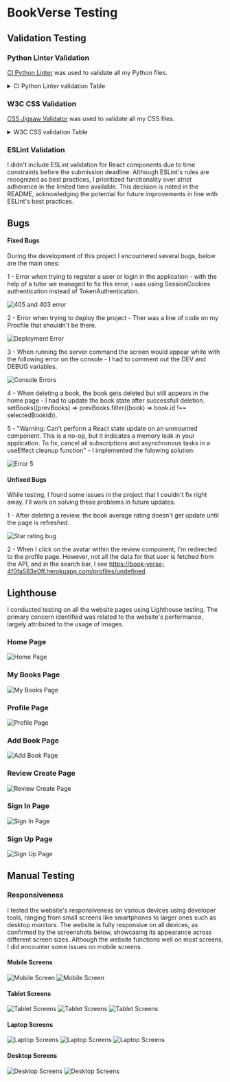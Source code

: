 # BookVerse Testing

## Validation Testing

### Python Linter Validation

[CI Python Linter](https://pep8ci.herokuapp.com) was used to validate all my Python files.

<details>
<summary>CI Python Linter validation Table</summary>

| File | Results | Evidenve | 
| --- | --- | --- | 
| **Books** |
| Views | [CI PEP8](https://pep8ci.herokuapp.com/https://raw.githubusercontent.com/jmanager25/book-verse/main/books/views.py) | Pass |
| Urls | [CI PEP8](https://pep8ci.herokuapp.com/https://raw.githubusercontent.com/jmanager25/book-verse/main/books/urls.py) | Pass |
| Serializers | [CI PEP8](https://pep8ci.herokuapp.com/https://raw.githubusercontent.com/jmanager25/book-verse/main/books/serializers.py) | Pass |
| Models | [CI PEP8](https://pep8ci.herokuapp.com/https://raw.githubusercontent.com/jmanager25/book-verse/main/books/models.py) | Pass |
| Apps | [CI PEP8](https://pep8ci.herokuapp.com/https://raw.githubusercontent.com/jmanager25/book-verse/main/books/apps.py) | Pass |
| **Bookverse_api** |
| Views | [CI PEP8](https://pep8ci.herokuapp.com/https://raw.githubusercontent.com/jmanager25/book-verse/main/bookverse_api/views.py) | Pass |
| Urls | [CI PEP8](https://pep8ci.herokuapp.com/https://raw.githubusercontent.com/jmanager25/book-verse/main/bookverse_api/urls.py) | Pass |
| Settings | [CI PEP8](https://pep8ci.herokuapp.com/https://raw.githubusercontent.com/jmanager25/book-verse/main/bookverse_api/settings.py) | Pass |
| Serializers | [CI PEP8](https://pep8ci.herokuapp.com/https://raw.githubusercontent.com/jmanager25/book-verse/main/bookverse_api/serializers.py) | Pass |
| Permissions | [CI PEP8](https://pep8ci.herokuapp.com/https://raw.githubusercontent.com/jmanager25/book-verse/main/bookverse_api/permissions.py) | Pass |
| **Comments** |
| Views | [CI PEP8](https://raw.githubusercontent.com/jmanager25/book-verse/main/comments/views.py) | Pass |
| Urls | [CI PEP8](https://pep8ci.herokuapp.com/https://raw.githubusercontent.com/jmanager25/book-verse/main/comments/urls.py) | Pass |
| Serializers | [CI PEP8](https://pep8ci.herokuapp.com/https://raw.githubusercontent.com/jmanager25/book-verse/main/comments/serializers.py) | Pass |
| Models | [CI PEP8](https://pep8ci.herokuapp.com/https://raw.githubusercontent.com/jmanager25/book-verse/main/comments/models.py) | Pass |
| Apps | [CI PEP8](https://pep8ci.herokuapp.com/https://raw.githubusercontent.com/jmanager25/book-verse/main/comments/apps.py) | Pass |
| **Followers**|
| Views | [CI PEP8](https://pep8ci.herokuapp.com/https://raw.githubusercontent.com/jmanager25/book-verse/main/followers/views.py) | Pass |
| Urls | [CI PEP8](https://pep8ci.herokuapp.com/https://raw.githubusercontent.com/jmanager25/book-verse/main/followers/urls.py) | Pass |
| Serializers | [CI PEP8](https://pep8ci.herokuapp.com/https://raw.githubusercontent.com/jmanager25/book-verse/main/followers/serializers.py) | Pass |
| Models | [CI PEP8](https://pep8ci.herokuapp.com/https://raw.githubusercontent.com/jmanager25/book-verse/main/followers/models.py) | Pass |
| Apps | [CI PEP8](https://pep8ci.herokuapp.com/https://raw.githubusercontent.com/jmanager25/book-verse/main/followers/apps.py) | Pass |
| **Likes** |
| Views | [CI PEP8](https://pep8ci.herokuapp.com/https://raw.githubusercontent.com/jmanager25/book-verse/main/likes/views.py) | Pass |
| Urls | [CI PEP8](https://pep8ci.herokuapp.com/https://raw.githubusercontent.com/jmanager25/book-verse/main/likes/urls.py) | Pass |
| Serializers | [CI PEP8](https://pep8ci.herokuapp.com/https://raw.githubusercontent.com/jmanager25/book-verse/main/likes/serializers.py) | Pass |
| Models | [CI PEP8](https://pep8ci.herokuapp.com/https://raw.githubusercontent.com/jmanager25/book-verse/main/likes/models.py) | Pass |
| Apps | [CI PEP8](https://pep8ci.herokuapp.com/https://raw.githubusercontent.com/jmanager25/book-verse/main/likes/apps.py) | Pass |
| **Profiles** |
| Views | [CI PEP8](https://pep8ci.herokuapp.com/https://raw.githubusercontent.com/jmanager25/book-verse/main/profiles/views.py) | Pass |
| Urls | [CI PEP8](https://pep8ci.herokuapp.com/https://raw.githubusercontent.com/jmanager25/book-verse/main/profiles/urls.py) | Pass |
| Serializers | [CI PEP8](https://pep8ci.herokuapp.com/https://raw.githubusercontent.com/jmanager25/book-verse/main/profiles/serializers.py) | Pass |
| Models | [CI PEP8](https://pep8ci.herokuapp.com/https://raw.githubusercontent.com/jmanager25/book-verse/main/profiles/models.py) | Pass |
| Apps | [CI PEP8](https://pep8ci.herokuapp.com/https://raw.githubusercontent.com/jmanager25/book-verse/main/profiles/apps.py) | Pass |
| Admin | [CI PEP8](https://pep8ci.herokuapp.com/https://raw.githubusercontent.com/jmanager25/book-verse/main/profiles/admin.py)| Pass |
| **Reviews** |
| Views | [CI PEP8](https://pep8ci.herokuapp.com/https://raw.githubusercontent.com/jmanager25/book-verse/main/reviews/views.py) | Pass |
| Urls | [CI PEP8](https://pep8ci.herokuapp.com/https://raw.githubusercontent.com/jmanager25/book-verse/main/reviews/urls.py) | Pass |
| Serializers | [CI PEP8](https://pep8ci.herokuapp.com/https://raw.githubusercontent.com/jmanager25/book-verse/main/reviews/serializers.py) | Pass |
| Models | [CI PEP8](https://pep8ci.herokuapp.com/https://raw.githubusercontent.com/jmanager25/book-verse/main/reviews/models.py) | Pass |
| Apps | [CI PEP8](https://pep8ci.herokuapp.com/https://raw.githubusercontent.com/jmanager25/book-verse/main/reviews/apps.py) | Pass |
| **Saved Books** |
| Views | [CI PEP8](https://pep8ci.herokuapp.com/https://raw.githubusercontent.com/jmanager25/book-verse/main/saved_books/views.py) | Pass |
| Urls | [CI PEP8](https://pep8ci.herokuapp.com/https://raw.githubusercontent.com/jmanager25/book-verse/main/saved_books/urls.py) | Pass |
| Serializers | [CI PEP8](https://pep8ci.herokuapp.com/https://raw.githubusercontent.com/jmanager25/book-verse/main/saved_books/serializers.py) | Pass |
| Models | [CI PEP8](https://pep8ci.herokuapp.com/https://raw.githubusercontent.com/jmanager25/book-verse/main/saved_books/models.py) | Pass |
| Apps | [CI PEP8](https://pep8ci.herokuapp.com/https://raw.githubusercontent.com/jmanager25/book-verse/main/saved_books/apps.py) | Pass |

</details>

### W3C CSS Validation

[CSS Jigsaw Validator](https://jigsaw.w3.org/css-validator/) was used to validate all my CSS files.

<details>
<summary>W3C CSS validation Table</summary>

| File | Evidence | Result | 
| --- | --- | --- | 
| App.module.css | ![App.module.css](docs/testing/App.module.css.png) | Pass |
| Avatar.module.css | ![Avatar.module.css](docs/testing/Avatar.module.css.png) | Pass |
| Book.module.css | ![Book.module.css ](docs/testing/Book.module.css.png) | Pass |
| BookCreateForm.module.css | ![BookCreateForm.module.css](docs/testing/BookCreatEditForm.module.css.png) | Pass |
| BookPage.module.css | ![BookPage.module.css](docs/testing/BookPage.module.css.png) | Pass |
| Button.module.css | ![Button.module.css](docs/testing/Button.module.css.png) | Pass |
| Comment.module.css | ![Comment.module.css](docs/testing/Comment.module.css.png) | Pass |
| CommentCreateForm.module.css | ![CommentCreateForm.module.css](docs/testing/CommentCreateForm.module.css.png) | Pass |
| ErrorPage.module.css | ![ErrorPage.module.css](docs/testing/ErrorPages.module.css.png) | Pass |
| MoreDropdown.module.css | ![MoreDropdown.module.css](docs/testing/ErrorPages.module.css.png) | Pass |
| NavBar.module.css | ![NavBar.module.css](docs/testing/MoreDropdown.module.css.png) | Pass |
| Profile.module.css | ![Profile.module.css](docs/testing/Profile.module.css.png) | Pass |
| ProfilePage.module.css | ![ProfilePage.module.css](docs/testing/ProfilePage.module.css.png) | Pass |
| ReviewCreateForm.module.css | ![ReviewCreateForm.module.css](docs/testing/ReviewCreateForm.module.css.png) | Pass |
| Reviews.module.css | ![Reviews.module.css ](docs/testing/Reviews.module.css.png) | Pass |
| SignInUpForm.module.css | ![SignInUpForm.module.css](docs/testing/SignInUpForm.module.css.png) | Pass |
| StarRating.module.css | ![StarRating.module.css](docs/testing/StarRating.module.css.png) | Pass |

</details>

### ESLint Validation 

I didn't include ESLint validation for React components due to time constraints before the submission deadline. Although ESLint's rules are recognized as best practices, I prioritized functionality over strict adherence in the limited time available. This decision is noted in the README, acknowledging the potential for future improvements in line with ESLint's best practices.

## Bugs

#### Fixed Bugs

During the development of this project I encountered several bugs, below are the main ones:

1 - Error when trying to register a user or login in the application - with the help of a tutor we managed to fix this error, i was using SessionCookies authentication instead of TokenAuthentication. 

![405 and 403 error](docs/testing/bugs/bug_1.png)

2 - Error when trying to deploy the project - Ther was a line of code on my Procfile that shouldn't be there. 

![Deployment Error](docs/testing/bugs/deployment_error.png)

3 - When running the server command the screen would appear white with the following error on the console - I had to comment out the DEV and DEBUG variables.

![Console Errors](docs/testing/bugs/console_errors.png)

4 - When deleting a book, the book gets deleted but still appears in the home page - I had to update the book state after successfull deletion. setBooks((prevBooks) => prevBooks.filter((book) => book.id !== selectedBookId)).

5 - "Warning: Can't perform a React state update on an unmounted component. This is a no-op, but it indicates a memory leak in your application. To fix, cancel all subscriptions and asynchronous tasks in a useEffect cleanup function" - I implemented the folowing solution:

![Error 5](docs/testing/bugs/bug_2.png)

#### Unfixed Bugs

While testing, I found some issues in the project that I couldn't fix right away. I'll work on solving these problems in future updates.

1 - After deleting a review, the book average rating doesn't get update until the page is refreshed.

![Star rating bug](docs/testing/bugs/starating_bug.png)

2 - When I click on the avatar within the review component, I'm redirected to the profile page. However, not all the data for that user is fetched from the API, and in the search bar, I see https://book-verse-4f0fa583e0ff.herokuapp.com/profiles/undefined.

## Lighthouse

I conducted testing on all the website pages using Lighthouse testing. The primary concern identified was related to the website's performance, largely attributed to the usage of images.

### Home Page

![Home Page](docs/testing/bugs/home_page.png)

### My Books Page

![My Books Page](docs/testing/bugs/my_books.png)

### Profile Page

![Profile Page](docs/testing/bugs/profile_page.png)

### Add Book Page

![Add Book Page](docs/testing/bugs/book_create_page.png)

### Review Create Page

![Review Create Page](docs/testing/bugs/review_create_page.png)

### Sign In Page

![Sign In Page](docs/testing/bugs/signin_page.png)

### Sign Up Page

![Sign Up Page](docs/testing/bugs/signup_page.png)


## Manual Testing 

### Responsiveness

I tested the website's responsiveness on various devices using developer tools, ranging from small screens like smartphones to larger ones such as desktop monitors. The website is fully responsive on all devices, as confirmed by the screenshots below, showcasing its appearance across different screen sizes. Although the website functions well on most screens, I did encounter some issues on mobile screens. 

#### Mobile Screens 

![Mobile Screen](docs/testing/bugs/mobile_screen_1.png)
![Mobile Screen](docs/testing/bugs/mobile_screen_2.png)

#### Tablet Screens 

![Tablet Screens](docs/testing/bugs/tablet_screens_1.png)
![Tablet Screens](docs/testing/bugs/tablet_screens_2.png)
![Tablet Screens](docs/testing/bugs/tablet_screens_3.png)

#### Laptop Screens

![Laptop Screens](docs/testing/bugs/laptop_screens-1.png)
![Laptop Screens](docs/testing/bugs/laptop_screens_2.png)
![Laptop Screens](docs/testing/bugs/laptop_screens_3.png)

#### Desktop Screens 

![Desktop Screens ](docs/testing/bugs/Desktop_screens.png)
![Desktop Screens ](docs/testing/bugs/Desktop_screens_2.png)



